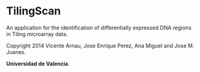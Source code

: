 TilingScan
==========

An application for the identification of differentially expressed DNA regions in Tiling microarray data.

Copyright 2014 Vicente Arnau, Jose Enrique Perez, Ana Miguel and Jose M. Juanes. 

**Universidad de Valencia**.
